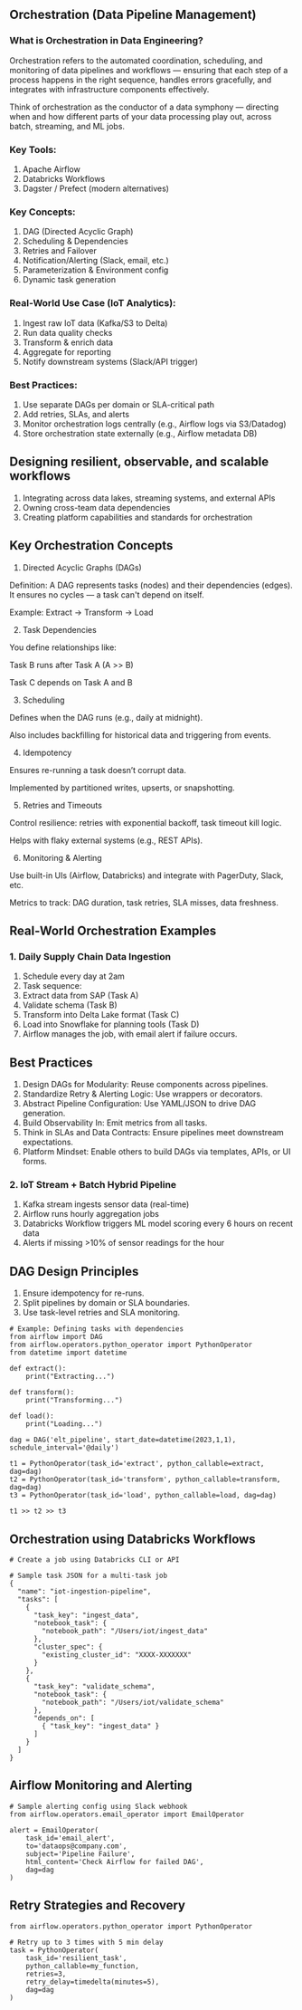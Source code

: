 ## Orchestration (Data Pipeline Management)

### What is Orchestration in Data Engineering?

Orchestration refers to the automated coordination, scheduling, and monitoring of data pipelines and workflows — ensuring that each step of a process happens in the right sequence, handles errors gracefully, and integrates with infrastructure components effectively.

Think of orchestration as the conductor of a data symphony — directing when and how different parts of your data processing play out, across batch, streaming, and ML jobs.

### Key Tools:

1. Apache Airflow
2. Databricks Workflows
3. Dagster / Prefect (modern alternatives)

### Key Concepts:

1. DAG (Directed Acyclic Graph)
2. Scheduling & Dependencies
3. Retries and Failover
4. Notification/Alerting (Slack, email, etc.)
5. Parameterization & Environment config
6. Dynamic task generation

### Real-World Use Case (IoT Analytics):

1. Ingest raw IoT data (Kafka/S3 to Delta)
2. Run data quality checks
3. Transform & enrich data
4. Aggregate for reporting
5. Notify downstream systems (Slack/API trigger)

### Best Practices:

1. Use separate DAGs per domain or SLA-critical path
2. Add retries, SLAs, and alerts
3. Monitor orchestration logs centrally (e.g., Airflow logs via S3/Datadog)
4. Store orchestration state externally (e.g., Airflow metadata DB)

## Designing resilient, observable, and scalable workflows

1. Integrating across data lakes, streaming systems, and external APIs
2. Owning cross-team data dependencies
3. Creating platform capabilities and standards for orchestration

## Key Orchestration Concepts

1. Directed Acyclic Graphs (DAGs)

Definition: A DAG represents tasks (nodes) and their dependencies (edges). It ensures no cycles — a task can't depend on itself.

Example: Extract → Transform → Load

2. Task Dependencies

You define relationships like:

Task B runs after Task A (A >> B)

Task C depends on Task A and B

3. Scheduling

Defines when the DAG runs (e.g., daily at midnight).

Also includes backfilling for historical data and triggering from events.

4. Idempotency

Ensures re-running a task doesn’t corrupt data.

Implemented by partitioned writes, upserts, or snapshotting.

5. Retries and Timeouts

Control resilience: retries with exponential backoff, task timeout kill logic.

Helps with flaky external systems (e.g., REST APIs).

6. Monitoring & Alerting

Use built-in UIs (Airflow, Databricks) and integrate with PagerDuty, Slack, etc.

Metrics to track: DAG duration, task retries, SLA misses, data freshness.

## Real-World Orchestration Examples

### 1. Daily Supply Chain Data Ingestion

1. Schedule every day at 2am
2. Task sequence:
3. Extract data from SAP (Task A)
4. Validate schema (Task B)
5. Transform into Delta Lake format (Task C)
6. Load into Snowflake for planning tools (Task D)
7. Airflow manages the job, with email alert if failure occurs.

## Best Practices

1. Design DAGs for Modularity: Reuse components across pipelines.
2. Standardize Retry & Alerting Logic: Use wrappers or decorators.
3. Abstract Pipeline Configuration: Use YAML/JSON to drive DAG generation.
4. Build Observability In: Emit metrics from all tasks.
5. Think in SLAs and Data Contracts: Ensure pipelines meet downstream expectations.
6. Platform Mindset: Enable others to build DAGs via templates, APIs, or UI forms.


### 2. IoT Stream + Batch Hybrid Pipeline

1. Kafka stream ingests sensor data (real-time)
2. Airflow runs hourly aggregation jobs
3. Databricks Workflow triggers ML model scoring every 6 hours on recent data
4. Alerts if missing >10% of sensor readings for the hour

## DAG Design Principles

1. Ensure idempotency for re-runs.
2. Split pipelines by domain or SLA boundaries.
3. Use task-level retries and SLA monitoring.

```
# Example: Defining tasks with dependencies
from airflow import DAG
from airflow.operators.python_operator import PythonOperator
from datetime import datetime

def extract():
    print("Extracting...")

def transform():
    print("Transforming...")

def load():
    print("Loading...")

dag = DAG('elt_pipeline', start_date=datetime(2023,1,1), schedule_interval='@daily')

t1 = PythonOperator(task_id='extract', python_callable=extract, dag=dag)
t2 = PythonOperator(task_id='transform', python_callable=transform, dag=dag)
t3 = PythonOperator(task_id='load', python_callable=load, dag=dag)

t1 >> t2 >> t3
```
## Orchestration using Databricks Workflows

```
# Create a job using Databricks CLI or API

# Sample task JSON for a multi-task job
{
  "name": "iot-ingestion-pipeline",
  "tasks": [
    {
      "task_key": "ingest_data",
      "notebook_task": {
        "notebook_path": "/Users/iot/ingest_data"
      },
      "cluster_spec": {
        "existing_cluster_id": "XXXX-XXXXXXX"
      }
    },
    {
      "task_key": "validate_schema",
      "notebook_task": {
        "notebook_path": "/Users/iot/validate_schema"
      },
      "depends_on": [
        { "task_key": "ingest_data" }
      ]
    }
  ]
}
```
## Airflow Monitoring and Alerting
```
# Sample alerting config using Slack webhook
from airflow.operators.email_operator import EmailOperator

alert = EmailOperator(
    task_id='email_alert',
    to='dataops@company.com',
    subject='Pipeline Failure',
    html_content='Check Airflow for failed DAG',
    dag=dag
)
```
## Retry Strategies and Recovery

```
from airflow.operators.python_operator import PythonOperator

# Retry up to 3 times with 5 min delay
task = PythonOperator(
    task_id='resilient_task',
    python_callable=my_function,
    retries=3,
    retry_delay=timedelta(minutes=5),
    dag=dag
)
```
